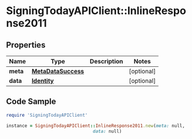 # SigningTodayAPIClient::InlineResponse2011

## Properties

Name | Type | Description | Notes
------------ | ------------- | ------------- | -------------
**meta** | [**MetaDataSuccess**](MetaDataSuccess.md) |  | [optional] 
**data** | [**Identity**](Identity.md) |  | [optional] 

## Code Sample

```ruby
require 'SigningTodayAPIClient'

instance = SigningTodayAPIClient::InlineResponse2011.new(meta: null,
                                 data: null)
```


